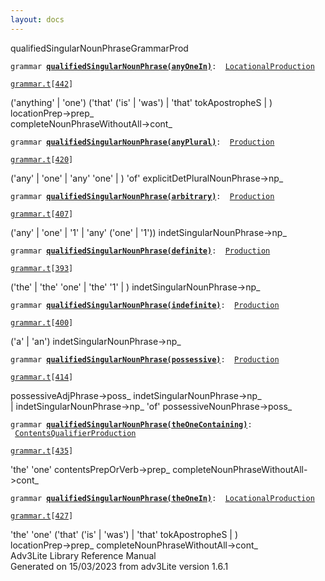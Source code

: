 ```yaml
---
layout: docs
---
```

<span class="title">qualifiedSingularNounPhrase</span><span class="type">GrammarProd</span>

`grammar `**[`qualifiedSingularNounPhrase(anyOneIn)`](../object/qualifiedSingularNounPhrase(anyOneIn).html)**` :   `[`LocationalProduction`](../object/LocationalProduction.html)

[`grammar.t`](../file/grammar.t.html)`[`[`442`](../source/grammar.t.html#442)`]`



('anything' \| 'one') ('that' ('is' \| 'was') \| 'that' tokApostropheS
\| )  
locationPrep-\>prep\_  
completeNounPhraseWithoutAll-\>cont\_  



`grammar `**[`qualifiedSingularNounPhrase(anyPlural)`](../object/qualifiedSingularNounPhrase(anyPlural).html)**` :   `[`Production`](../object/Production.html)

[`grammar.t`](../file/grammar.t.html)`[`[`420`](../source/grammar.t.html#420)`]`



('any' \| 'one' \| 'any' 'one' \| ) 'of'
explicitDetPluralNounPhrase-\>np\_  



`grammar `**[`qualifiedSingularNounPhrase(arbitrary)`](../object/qualifiedSingularNounPhrase(arbitrary).html)**` :   `[`Production`](../object/Production.html)

[`grammar.t`](../file/grammar.t.html)`[`[`407`](../source/grammar.t.html#407)`]`



('any' \| 'one' \| '1' \| 'any' ('one' \| '1'))
indetSingularNounPhrase-\>np\_  



`grammar `**[`qualifiedSingularNounPhrase(definite)`](../object/qualifiedSingularNounPhrase(definite).html)**` :   `[`Production`](../object/Production.html)

[`grammar.t`](../file/grammar.t.html)`[`[`393`](../source/grammar.t.html#393)`]`



('the' \| 'the' 'one' \| 'the' '1' \| ) indetSingularNounPhrase-\>np\_  



`grammar `**[`qualifiedSingularNounPhrase(indefinite)`](../object/qualifiedSingularNounPhrase(indefinite).html)**` :   `[`Production`](../object/Production.html)

[`grammar.t`](../file/grammar.t.html)`[`[`400`](../source/grammar.t.html#400)`]`



('a' \| 'an') indetSingularNounPhrase-\>np\_  



`grammar `**[`qualifiedSingularNounPhrase(possessive)`](../object/qualifiedSingularNounPhrase(possessive).html)**` :   `[`Production`](../object/Production.html)

[`grammar.t`](../file/grammar.t.html)`[`[`414`](../source/grammar.t.html#414)`]`



possessiveAdjPhrase-\>poss\_ indetSingularNounPhrase-\>np\_  
\| indetSingularNounPhrase-\>np\_ 'of' possessiveNounPhrase-\>poss\_  



`grammar `**[`qualifiedSingularNounPhrase(theOneContaining)`](../object/qualifiedSingularNounPhrase(theOneContaining).html)**` :   `[`ContentsQualifierProduction`](../object/ContentsQualifierProduction.html)

[`grammar.t`](../file/grammar.t.html)`[`[`435`](../source/grammar.t.html#435)`]`



'the' 'one' contentsPrepOrVerb-\>prep\_
completeNounPhraseWithoutAll-\>cont\_  



`grammar `**[`qualifiedSingularNounPhrase(theOneIn)`](../object/qualifiedSingularNounPhrase(theOneIn).html)**` :   `[`LocationalProduction`](../object/LocationalProduction.html)

[`grammar.t`](../file/grammar.t.html)`[`[`427`](../source/grammar.t.html#427)`]`



'the' 'one' ('that' ('is' \| 'was') \| 'that' tokApostropheS \| )  
locationPrep-\>prep\_ completeNounPhraseWithoutAll-\>cont\_  
Adv3Lite Library Reference Manual  
Generated on 15/03/2023 from adv3Lite version 1.6.1


